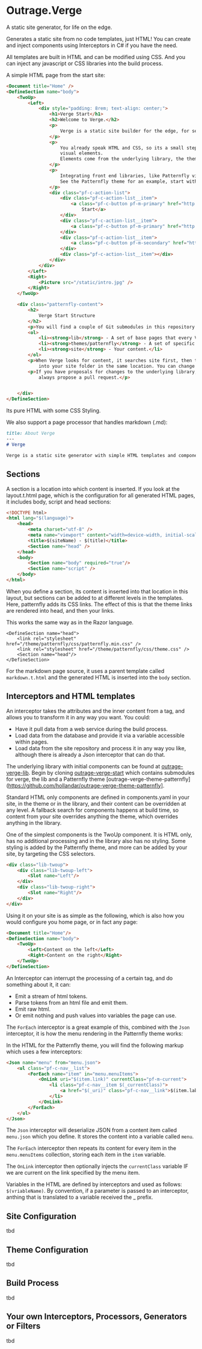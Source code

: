 # Outrage.Verge

A static site generator, for life on the edge.

Generates a static site from no code templates, just HTML! You can create and inject components using Interceptors in C# if you have the need.

All templates are built in HTML and can be modified using CSS.  And you can inject any javascript or CSS libraries into the build process.

A simple HTML page from the start site:
```html
<Document title="Home" />
<DefineSection name="body">
    <TwoUp>
        <Left>
            <div style="padding: 8rem; text-align: center;">
                <h1>Verge Start</h1>
                <h2>Welcome to Verge.</h2>
                <p>
                    Verge is a static site builder for the edge, for serverless.
                </p>
                <p>
                    You already speak HTML and CSS, so its a small step to build websites quickly using Verge by reusing
                    visual elements.
                    Elements come from the underlying library, the theme, or are in your own site.
                </p>
                <p>
                    Integrating front end libraries, like Patternfly via NPM is very easy.
                    See the Patternfly theme for an example, start with theme.yaml, the theme configuration.
                </p>
                <div class="pf-c-action-list">
                    <div class="pf-c-action-list__item">
                        <a class="pf-c-button pf-m-primary" href="http://github.com/hollandar/outrage-verge-start">Verge
                            Start</a>
                    </div>
                    <div class="pf-c-action-list__item">
                        <a class="pf-c-button pf-m-primary" href="http://github.com/hollandar/outrage-verge">Verge</a>
                    </div>
                    <div class="pf-c-action-list__item">
                        <a class="pf-c-button pf-m-secondary" href="https://www.patternfly.org/v4/">Patternfly V4</a>
                    </div>
                    <div class="pf-c-action-list__item"></div>
                </div>
            </div>
        </Left>
        <Right>
            <Picture src="/static/intro.jpg" />
        </Right>
    </TwoUp>

    <div class="patternfly-content">
        <h2>
            Verge Start Structure
        </h2>
        <p>You will find a couple of Git submodules in this repository:</p>
        <ol>
            <li><strong>lib</strong> - A set of base pages that every Verge site needs.</li>
            <li><strong>themes/patternfly</strong> - A set of specific pages for the Patternfly theme.</li>
            <li><strong>site</strong> - Your content.</li>
        </ol>
        <p>When Verge looks for content, it searches site first, then theme, then lib. Copy anything you want to change
            into your site folder in the same location. You can change everything.</p>
        <p>If you have proposals for changes to the underlying library, or changes to the Patternfly theme, you can
            always propose a pull request.</p>


    </div>
</DefineSection>
```

Its pure HTML with some CSS Styling.

We also support a page processor that handles markdown (.md):
```markdown
title: About Verge
---
# Verge

Verge is a static site generator with simple HTML templates and components.  It has a very open and extensible build process.
```
## Sections

A section is a location into which content is inserted.  If you look at the layout.t.html page, which is the configuration for all generated HTML pages, it includes body, script and head sections:
```html
<!DOCTYPE html>
<html lang="$(language)">
    <head>
        <meta charset="utf-8" />
        <meta name="viewport" content="width=device-width, initial-scale=1.0" />
        <title>$(siteName) - $(title)</title>
        <Section name="head" />
    </head>
    <body>
        <Section name="body" required="true"/>
        <Section name="script" />
    </body>
</html>
```

When you define a section, its content is inserted into that location in this layout, but sections can be added to at different levels in the templates.  Here, patternfly adds its CSS links.  The effect of this is that the theme links are rendered into head, and then your links.

This works the same way as in the Razor language.

```
<DefineSection name="head">
    <link rel="stylesheet" href="/theme/patternfly/css/patternfly.min.css" />
    <link rel="stylesheet" href="/theme/patternfly/css/theme.css" />
    <Section name="head"/>
</DefineSection>
```

For the markdown page source, it uses a parent template called `markdown.t.html` and the generated HTML is inserted into the `body` section.

## Interceptors and HTML templates

An interceptor takes the attributes and the inner content from a tag, and allows you to transform it in any way you want.  You could:
 * Have it pull data from a web service during the build process.
 * Load data from the database and provide it via a variable accessible within pages.
 * Load data from the site repository and process it in any way you like, although there is already a Json interceptor that can do that.

The underlying library with initial components can be found at [outrage-verge-lib](https://github.com/hollandar/outrage-verge-lib).
Begin by cloning [outrage-verge-start](https://github.com/hollandar/outrage-verge-start) which contains submodules for verge, the lib and a Patternfly theme [outrage-verge-theme-patternfly](https://github.com/hollandar/outrage-verge-theme-patternfly].

Standard HTML only components are defined in components.yaml in your site, in the theme or in the library, and their content can be overridden at any level.  A fallback search for components happens at build time, so content from your site overrides anything the theme, which overrides anything in the library.

One of the simplest components is the TwoUp component.  It is HTML only, has no additional processing and in the library also has no styling.  Some styling is added by the Patternfly theme, and more can be added by your site, by targeting the CSS selectors.
```html
<div class="lib-twoup">
    <div class="lib-twoup-left">
        <Slot name="Left"/>
    </div>
    <div class="lib-twoup-right">
        <Slot name="Right"/>
    </div>
</div>
```

Using it on your site is as simple as the following, which is also how you would configure you home page, or in fact any page:
```html
<Document title="Home"/>
<DefineSection name="body">
    <TwoUp>
        <Left>Content on the left</Left>
        <Right>Content on the right</Right>
    </TwoUp>
</DefineSection>
```

An Interceptor can interrupt the processing of a certain tag, and do something about it, it can:
 * Emit a stream of html tokens.
 * Parse tokens from an html file and emit them.
 * Emit raw html.
 * Or emit nothing and push values into variables the page can use.

The `ForEach` interceptor is a great example of this, combined with the `Json` interceptor, it is how the menu rendering in the Patternfly theme works:

In the HTML for the Patternfly theme, you will find the following markup which uses a few interceptors:
```html
<Json name="menu" from="menu.json">
    <ul class="pf-c-nav__list">
        <ForEach name="item" in="menu.menuItems">
            <OnLink uri="$(item.link)" currentClass="pf-m-current">
                <li class="pf-c-nav__item $(_currentClass)">
                    <a href="$(_uri)" class="pf-c-nav__link">$(item.label)</a>
                </li>
            </OnLink>
        </ForEach>
    </ul>
</Json>
```

The `Json` interceptor will deserialize JSON from a content item called `menu.json` which you define.  It stores the content into a variable called `menu`.

The `ForEach` interceptor then repeats its content for every item in the `menu.menuItems` collection, storing each item in the `item` variable.

The `OnLink` interceptor then optionally injects the `currentClass` variable IF we are current on the link specified by the menu item.

Variables in the HTML are defined by interceptors and used as follows: `$(vriableName)`.  By convention, if a parameter is passed to an interceptor, anthing that is translated to a variable received the _ prefix.

## Site Configuration
tbd

## Theme Configuration
tbd

## Build Process
tbd

## Your own Interceptors, Processors, Generators or Filters
tbd
